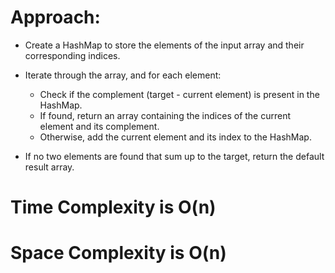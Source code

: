 # Approach:

* Create a HashMap to store the elements of the input array and their corresponding indices.
* Iterate through the array, and for each element:
  * Check if the complement (target - current element) is present in the HashMap.
  * If found, return an array containing the indices of the current element and its complement.
  * Otherwise, add the current element and its index to the HashMap.

* If no two elements are found that sum up to the target, return the default result array.

# Time Complexity is O(n)
# Space Complexity is O(n)
